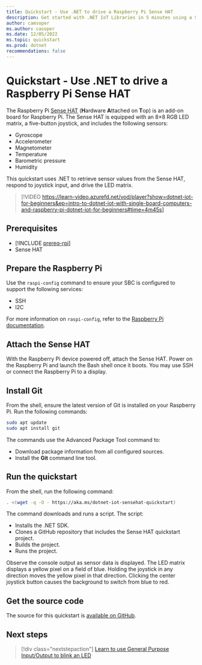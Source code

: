 ```yaml
---
title: Quickstart - Use .NET to drive a Raspberry Pi Sense HAT
description: Get started with .NET IoT Libraries in 5 minutes using a Sense HAT, an add-on board for Raspberry Pi.
author: camsoper
ms.author: casoper
ms.date: 12/05/2022
ms.topic: quickstart
ms.prod: dotnet
recommendations: false
---
```


# Quickstart - Use .NET to drive a Raspberry Pi Sense HAT

The Raspberry Pi [Sense HAT](https://www.raspberrypi.com/products/sense-hat/) (**H**ardware **A**ttached on **T**op) is an add-on board for Raspberry Pi. The Sense HAT is equipped with an 8×8 RGB LED matrix, a five-button joystick, and includes the following sensors:

- Gyroscope
- Accelerometer
- Magnetometer
- Temperature
- Barometric pressure
- Humidity

This quickstart uses .NET to retrieve sensor values from the Sense HAT, respond to joystick input, and drive the LED matrix.

> [!VIDEO https://learn-video.azurefd.net/vod/player?show=dotnet-iot-for-beginners&ep=intro-to-dotnet-iot-with-single-board-computers-and-raspberry-pi-dotnet-iot-for-beginners#time=4m45s]

## Prerequisites

- [!INCLUDE [prereq-rpi](../includes/prereq-rpi.md)]
- Sense HAT

## Prepare the Raspberry Pi

Use the `raspi-config` command to ensure your SBC is configured to support the following services:

- SSH
- I2C

For more information on `raspi-config`, refer to the [Raspberry Pi documentation](https://www.raspberrypi.com/documentation/computers/configuration.html).

## Attach the Sense HAT

With the Raspberry Pi device powered off, attach the Sense HAT. Power on the Raspberry Pi and launch the Bash shell once it boots. You may use SSH or connect the Raspberry Pi to a display.

## Install Git

From the shell, ensure the latest version of Git is installed on your Raspberry Pi. Run the following commands:

```bash
sudo apt update
sudo apt install git
```

The commands use the Advanced Package Tool command to:

- Download package information from all configured sources.
- Install the **Git** command line tool.

## Run the quickstart

From the shell, run the following command:

```bash
. <(wget -q -O - https://aka.ms/dotnet-iot-sensehat-quickstart)
```

The command downloads and runs a script. The script:

- Installs the .NET SDK.
- Clones a GitHub repository that includes the Sense HAT quickstart project.
- Builds the project.
- Runs the project.

Observe the console output as sensor data is displayed. The LED matrix displays a yellow pixel on a field of blue. Holding the joystick in any direction moves the yellow pixel in that direction. Clicking the center joystick button causes the background to switch from blue to red.

## Get the source code

The source for this quickstart is [available on GitHub](https://github.com/MicrosoftDocs/dotnet-iot-assets/tree/main/quickstarts/SenseHat.Quickstart).

## Next steps

> [!div class="nextstepaction"]
> [Learn to use General Purpose Input/Output to blink an LED](../tutorials/blink-led.md)
